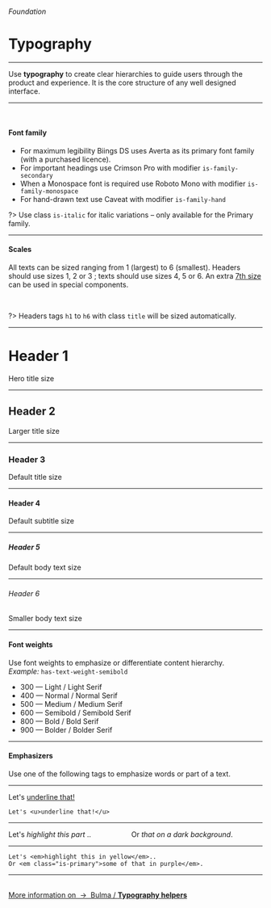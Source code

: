 <h6 class="is-uppercase has-text-grey has-text-weight-medium is-size-6 is-size-7-mobile">Foundation</h6>
<h1 class="title is-family-secondary is-size-2-mobile">Typography</h1>
<hr class="is-visible is-size-3">
<p class="is-size-4 has-text-dark">
    Use <strong>typography</strong> to create clear hierarchies to guide users through the product and experience. It is the core structure of any well designed interface.
</p>
<hr class="is-visible is-size-3"><br>

<h4 class="title is-family-primary"><strong>Font family</strong></h4>

<ul class="list">
    <li>For maximum legibility Biings DS uses <span class="is-family-primary has-text-weight-medium">Averta</span> as its primary font family (with a purchased licence).</li>
    <li>For important headings use <span class="is-family-secondary is-size-5">Crimson Pro</span> with modifier <code>is-family-secondary</code></li>
    <li>When a Monospace font is required use <span class="is-family-monospace">Roboto Mono</span> with modifier <code>is-family-monospace</code></li>
    <li>For hand-drawn text use <span class="is-family-hand">Caveat</span> with modifier <code>is-family-hand</code></li>
</ul>

?> Use class `is-italic` for italic variations – only available for the Primary family.

<hr class="is-size-1 is-visible">
<h4 class="title is-family-primary"><strong>Scales</strong></h4>

All texts can be sized ranging from 1 (largest) to 6 (smallest). Headers should use sizes 1, 2 or 3 ; texts should use sizes 4, 5 or 6. An extra <u>7th size</u> can be used in special components.

<br>

?> Headers tags `h1` to `h6` with class `title` will be sized automatically.

<hr>

<div class="box is-well is-larger">
    <h1 class="title is-1 is-family-secondary">Header 1</h1><div class="subtitle has-text-grey">Hero title size</div>
    <hr>
    <h2 class="title is-2 is-family-secondary">Header 2</h2><div class="subtitle is-5 has-text-grey">Larger title size</div>
    <hr>
    <h3 class="title is-3 is-family-secondary">Header 3</h3><div class="subtitle is-6 has-text-grey">Default title size</div>
    <hr>
    <h4 class="title is-4 is-family-secondary">Header 4</h4><div class="subtitle is-6 has-text-grey">Default subtitle size</div>
    <hr>
    <h5 class="title is-5">Header 5</h5><div class="subtitle is-size-7 has-text-grey">Default body text size</div>
    <hr>
    <h6 class="title is-6">Header 6</h6><div class="subtitle is-size-7 has-text-grey">Smaller body text size</div>
</div>

<hr class="is-size-1 is-visible">
<h4 class="title is-family-primary"><strong>Font weights</strong></h4>

Use font weights to emphasize or differentiate content hierarchy.  
<i>Example:</i> `has-text-weight-semibold`

<ul class="list is-size-5">
    <li><span class="has-text-weight-light">300 — Light / <span class="is-family-secondary is-size-5">Light Serif</span></span></li>
    <li><span class="has-text-weight-normal">400 — Normal / <span class="is-family-secondary is-size-5">Normal Serif</span></span></li>
    <li><span class="has-text-weight-medium">500 — Medium / <span class="is-family-secondary is-size-5">Medium Serif</span></span></li>
    <li><span class="has-text-weight-semibold">600 — Semibold / <span class="is-family-secondary is-size-5">Semibold Serif</span></span></li>
    <li><span class="has-text-weight-bold">800 — Bold / <span class="is-family-secondary is-size-5">Bold Serif</span></span></li>
    <li><span class="has-text-weight-bolder">900 — Bolder / <span class="is-family-secondary is-size-5">Bolder Serif</span></span></li>
</ul>

<hr class="is-size-1 is-visible">
<h4 class="title is-family-primary"><strong>Emphasizers</strong></h4>

Use one of the following tags to emphasize words or part of a text.


<hr class="is-small">

<div class="box is-raised is-medium is-marginless is-size-3 is-family-hand is-radiusless-b">
    Let's <u>underline that!</u>
</div>

    Let's <u>underline that!</u>
<hr class="is-small">

<div class="columns is-gapless is-marginless is-size-4 is-family-secondary">
    <div class="column is-6">
        <div class="box is-raised is-large is-radiusless-tr is-radiusless-b">
            Let's<em> highlight this part </em>..
        </div>
    </div>
    <div class="column is-6">
        <div class="box is-large is-raised has-background-black-ter has-text-white is-radiusless-tl is-radiusless-b">
            Or <em class="is-primary">that on a dark background</em>.
        </div>
    </div>
</div>
<hr class="is-marginless is-visible">
    
    Let's <em>highlight this in yellow</em>..
    Or <em class="is-primary">some of that in purple</em>.
<hr><br>

<a href="http://bulma.io/documentation/modifiers/typography-helpers/" target="blank" class="message is-info is-block">
    More information on &nbsp;→&nbsp; <span class="is-link is-underlined">Bulma / <strong>Typography helpers</strong></span>
</a>
